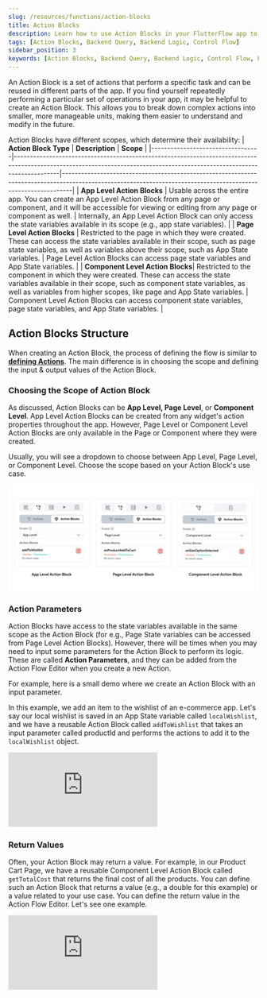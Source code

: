 ```yaml
---
slug: /resources/functions/action-blocks
title: Action Blocks
description: Learn how to use Action Blocks in your FlutterFlow app to and create reusable actions.
tags: [Action Blocks, Backend Query, Backend Logic, Control Flow]
sidebar_position: 3
keywords: [Action Blocks, Backend Query, Backend Logic, Control Flow, FlutterFlow]
---
```


An Action Block is a set of actions that perform a specific task and can be reused in different parts of the app. If you find yourself repeatedly performing a particular set of operations in your app, it may be helpful to create an Action Block. This allows you to break down complex actions into smaller, more manageable units, making them easier to understand and modify in the future.

Action Blocks have different scopes, which determine their availability:
| **Action Block Type**            | **Description**                                                                                                                                                          | **Scope**                                                                                                                                                     |
|----------------------------------|--------------------------------------------------------------------------------------------------------------------------------------------------------------------------|---------------------------------------------------------------------------------------------------------------------------------------------------------------|
| **App Level Action Blocks**      | Usable across the entire app. You can create an App Level Action Block from any page or component, and it will be accessible for viewing or editing from any page or component as well. | Internally, an App Level Action Block can only access the state variables available in its scope (e.g., app state variables).                                  |
| **Page Level Action Blocks**     | Restricted to the page in which they were created. These can access the state variables available in their scope, such as page state variables, as well as variables above their scope, such as App State variables. | Page Level Action Blocks can access page state variables and App State variables.                                                                              |
| **Component Level Action Blocks**| Restricted to the component in which they were created. These can access the state variables available in their scope, such as component state variables, as well as variables from higher scopes, like page and App State variables. | Component Level Action Blocks can access component state variables, page state variables, and App State variables.                                             |


## Action Blocks Structure
When creating an Action Block, the process of defining the flow is similar to **[defining 
Actions](action-flow-editor.md#adding-an-action-example)**. 
The main difference is in choosing the scope and defining the input & output values of the 
Action Block.

### Choosing the Scope of Action Block

As discussed, Action Blocks can be **App Level, Page Level**, or **Component Level**. App Level Action Blocks can be created from any widget's action properties throughout the app. However, Page Level or Component Level Action Blocks are only available in the Page or Component where they were created. 

Usually, you will see a dropdown to choose between App Level, Page Level, or Component Level. Choose the scope based on your Action Block's use case.

![action-blocks.png](img/action-blocks.png)


### Action Parameters

Action Blocks have access to the state variables available in the same scope as the Action Block 
(for e.g., Page State variables can be accessed from Page Level Action Blocks). However, there 
will be times when you may need to input some parameters for the Action Block to perform its logic. These are called **Action Parameters**, and they can be added from the Action Flow Editor when you create a new Action.

For example, here is a small demo where we create an Action Block with an input parameter.

In this example, we add an item to the wishlist of an e-commerce app. Let's say our local wishlist is saved in an App State variable called `localWishlist`, and we have a reusable Action Block called `addToWishlist` that takes an input parameter called productId and performs the actions to add it to the `localWishlist` object.

<div style={{
    position: 'relative',
    paddingBottom: 'calc(56.67989417989418% + 41px)', 
    height: 0,
    width: '100%'
}}>
    <iframe 
        src="https://demo.arcade.software/YHRng4VryDSVZdsmYfr5?embed&show_copy_link=true"
        title=""
        style={{
            position: 'absolute',
            top: 0,
            left: 0,
            width: '100%',
            height: '100%',
            colorScheme: 'light'
        }}
        frameborder="0"
        loading="lazy"
        webkitAllowFullScreen
        mozAllowFullScreen
        allowFullScreen
        allow="clipboard-write">
    </iframe>
</div>



### Return Values 

Often, your Action Block may return a value. For example, in our Product Cart Page, we have a reusable Component Level Action Block called `getTotalCost` that returns the final cost of all the products. You can define such an Action Block that returns a value (e.g., a double for this example) or a value related to your use case. You can define the return value in the Action Flow Editor. Let's see one example.

<div style={{
    position: 'relative',
    paddingBottom: 'calc(56.67989417989418% + 41px)', // Keeps the aspect ratio and additional padding
    height: 0,
    width: '100%'
}}>
    <iframe 
        src="https://demo.arcade.software/u9jrS3b8eFXyGiZ34dS3?embed&show_copy_link=true"
        title=""
        style={{
            position: 'absolute',
            top: 0,
            left: 0,
            width: '100%',
            height: '100%',
            colorScheme: 'light'
        }}
        frameborder="0"
        loading="lazy"
        webkitAllowFullScreen
        mozAllowFullScreen
        allowFullScreen
        allow="clipboard-write">
    </iframe>
</div>



